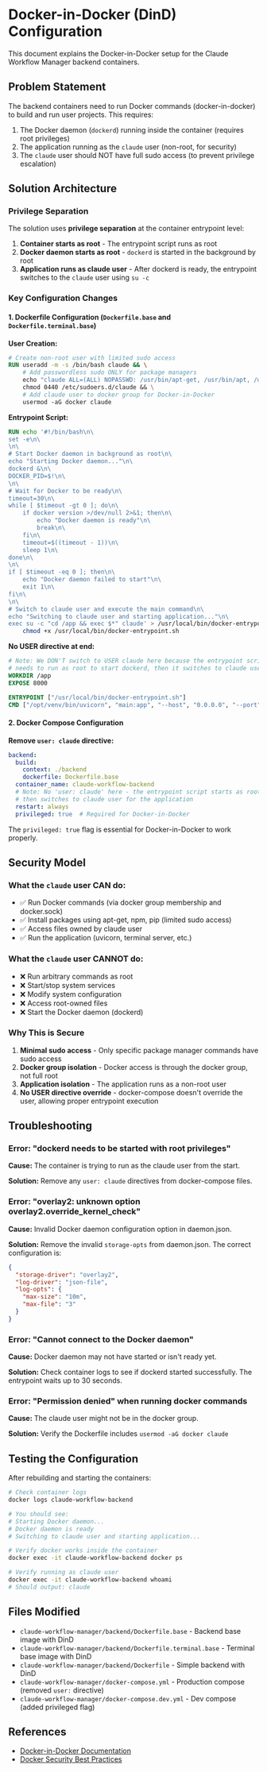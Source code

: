 # Docker-in-Docker (DinD) Configuration

This document explains the Docker-in-Docker setup for the Claude Workflow Manager backend containers.

## Problem Statement

The backend containers need to run Docker commands (docker-in-docker) to build and run user projects. This requires:
1. The Docker daemon (`dockerd`) running inside the container (requires root privileges)
2. The application running as the `claude` user (non-root, for security)
3. The `claude` user should NOT have full sudo access (to prevent privilege escalation)

## Solution Architecture

### Privilege Separation

The solution uses **privilege separation** at the container entrypoint level:

1. **Container starts as root** - The entrypoint script runs as root
2. **Docker daemon starts as root** - `dockerd` is started in the background by root
3. **Application runs as claude user** - After dockerd is ready, the entrypoint switches to the `claude` user using `su -c`

### Key Configuration Changes

#### 1. Dockerfile Configuration (`Dockerfile.base` and `Dockerfile.terminal.base`)

**User Creation:**
```dockerfile
# Create non-root user with limited sudo access
RUN useradd -m -s /bin/bash claude && \
    # Add passwordless sudo ONLY for package managers
    echo "claude ALL=(ALL) NOPASSWD: /usr/bin/apt-get, /usr/bin/apt, /usr/bin/dpkg, /usr/bin/npm, /usr/bin/pip, /usr/bin/pip3" > /etc/sudoers.d/claude && \
    chmod 0440 /etc/sudoers.d/claude && \
    # Add claude user to docker group for Docker-in-Docker
    usermod -aG docker claude
```

**Entrypoint Script:**
```dockerfile
RUN echo '#!/bin/bash\n\
set -e\n\
\n\
# Start Docker daemon in background as root\n\
echo "Starting Docker daemon..."\n\
dockerd &\n\
DOCKER_PID=$!\n\
\n\
# Wait for Docker to be ready\n\
timeout=30\n\
while [ $timeout -gt 0 ]; do\n\
    if docker version >/dev/null 2>&1; then\n\
        echo "Docker daemon is ready"\n\
        break\n\
    fi\n\
    timeout=$((timeout - 1))\n\
    sleep 1\n\
done\n\
\n\
if [ $timeout -eq 0 ]; then\n\
    echo "Docker daemon failed to start"\n\
    exit 1\n\
fi\n\
\n\
# Switch to claude user and execute the main command\n\
echo "Switching to claude user and starting application..."\n\
exec su -c "cd /app && exec $*" claude' > /usr/local/bin/docker-entrypoint.sh && \
    chmod +x /usr/local/bin/docker-entrypoint.sh
```

**No USER directive at end:**
```dockerfile
# Note: We DON'T switch to USER claude here because the entrypoint script
# needs to run as root to start dockerd, then it switches to claude user
WORKDIR /app
EXPOSE 8000

ENTRYPOINT ["/usr/local/bin/docker-entrypoint.sh"]
CMD ["/opt/venv/bin/uvicorn", "main:app", "--host", "0.0.0.0", "--port", "8000", "--reload"]
```

#### 2. Docker Compose Configuration

**Remove `user: claude` directive:**
```yaml
backend:
  build:
    context: ./backend
    dockerfile: Dockerfile.base
  container_name: claude-workflow-backend
  # Note: No 'user: claude' here - the entrypoint script starts as root to run dockerd,
  # then switches to claude user for the application
  restart: always
  privileged: true  # Required for Docker-in-Docker
```

The `privileged: true` flag is essential for Docker-in-Docker to work properly.

## Security Model

### What the `claude` user CAN do:
- ✅ Run Docker commands (via docker group membership and docker.sock)
- ✅ Install packages using apt-get, npm, pip (limited sudo access)
- ✅ Access files owned by claude user
- ✅ Run the application (uvicorn, terminal server, etc.)

### What the `claude` user CANNOT do:
- ❌ Run arbitrary commands as root
- ❌ Start/stop system services
- ❌ Modify system configuration
- ❌ Access root-owned files
- ❌ Start the Docker daemon (dockerd)

### Why This is Secure

1. **Minimal sudo access** - Only specific package manager commands have sudo access
2. **Docker group isolation** - Docker access is through the docker group, not full root
3. **Application isolation** - The application runs as a non-root user
4. **No USER directive override** - docker-compose doesn't override the user, allowing proper entrypoint execution

## Troubleshooting

### Error: "dockerd needs to be started with root privileges"

**Cause:** The container is trying to run as the claude user from the start.

**Solution:** Remove any `user: claude` directives from docker-compose files.

### Error: "overlay2: unknown option overlay2.override_kernel_check"

**Cause:** Invalid Docker daemon configuration option in daemon.json.

**Solution:** Remove the invalid `storage-opts` from daemon.json. The correct configuration is:
```json
{
  "storage-driver": "overlay2",
  "log-driver": "json-file",
  "log-opts": {
    "max-size": "10m",
    "max-file": "3"
  }
}
```

### Error: "Cannot connect to the Docker daemon"

**Cause:** Docker daemon may not have started or isn't ready yet.

**Solution:** Check container logs to see if dockerd started successfully. The entrypoint waits up to 30 seconds.

### Error: "Permission denied" when running docker commands

**Cause:** The claude user might not be in the docker group.

**Solution:** Verify the Dockerfile includes `usermod -aG docker claude`

## Testing the Configuration

After rebuilding and starting the containers:

```bash
# Check container logs
docker logs claude-workflow-backend

# You should see:
# Starting Docker daemon...
# Docker daemon is ready
# Switching to claude user and starting application...

# Verify docker works inside the container
docker exec -it claude-workflow-backend docker ps

# Verify running as claude user
docker exec -it claude-workflow-backend whoami
# Should output: claude
```

## Files Modified

- `claude-workflow-manager/backend/Dockerfile.base` - Backend base image with DinD
- `claude-workflow-manager/backend/Dockerfile.terminal.base` - Terminal base image with DinD
- `claude-workflow-manager/backend/Dockerfile` - Simple backend with DinD
- `claude-workflow-manager/docker-compose.yml` - Production compose (removed `user:` directive)
- `claude-workflow-manager/docker-compose.dev.yml` - Dev compose (added privileged flag)

## References

- [Docker-in-Docker Documentation](https://docs.docker.com/go/rootless/)
- [Docker Security Best Practices](https://docs.docker.com/engine/security/)

